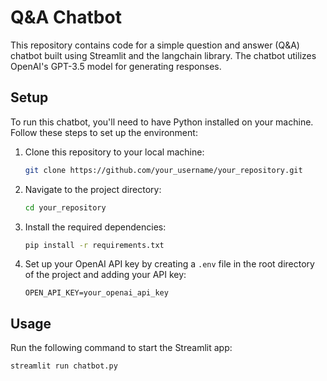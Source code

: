 # Q&A Chatbot

This repository contains code for a simple question and answer (Q&A) chatbot built using Streamlit and the langchain library. The chatbot utilizes OpenAI's GPT-3.5 model for generating responses.

## Setup

To run this chatbot, you'll need to have Python installed on your machine. Follow these steps to set up the environment:

1. Clone this repository to your local machine:

    ```bash
    git clone https://github.com/your_username/your_repository.git
    ```

2. Navigate to the project directory:

    ```bash
    cd your_repository
    ```

3. Install the required dependencies:

    ```bash
    pip install -r requirements.txt
    ```

4. Set up your OpenAI API key by creating a `.env` file in the root directory of the project and adding your API key:

    ```plaintext
    OPEN_API_KEY=your_openai_api_key
    ```

## Usage

Run the following command to start the Streamlit app:

```bash
streamlit run chatbot.py
